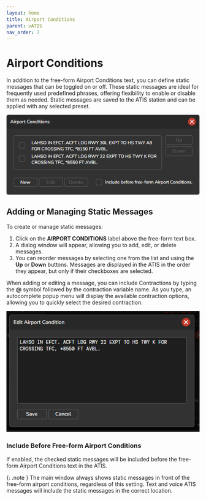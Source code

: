```yaml
---
layout: home
title: Airport Conditions
parent: vATIS
nav_order: 7
---
```


# Airport Conditions

In addition to the free-form Airport Conditions text, you can define static messages that can be toggled on or off. These static messages are ideal for frequently used predefined phrases, offering flexibility to enable or disable them as needed. Static messages are saved to the ATIS station and can be applied with any selected preset.

![Airport Conditions](/assets/images/AirportConditionsDialog.png)

## Adding or Managing Static Messages
To create or manage static messages:
1. Click on the **AIRPORT CONDITIONS** label above the free-form text box.
2. A dialog window will appear, allowing you to add, edit, or delete messages.
3. You can reorder messages by selecting one from the list and using the **Up** or **Down** buttons. Messages are displayed in the ATIS in the order they appear, but only if their checkboxes are selected.

When adding or editing a message, you can include Contractions by typing the **@** symbol followed by the contraction variable name. As you type, an autocomplete popup menu will display the available contraction options, allowing you to quickly select the desired contraction.

![Airport Conditions](/assets/images/AirportConditions_ContractionSearch.gif)

### Include Before Free-form Airport Conditions
If enabled, the checked static messages will be included before the free-form Airport Conditions text in the ATIS.

{: .note }
The main window always shows static messages in front of the free-form airport conditions, regardless of this setting. Text and voice ATIS messages will include the static messages in the correct location.